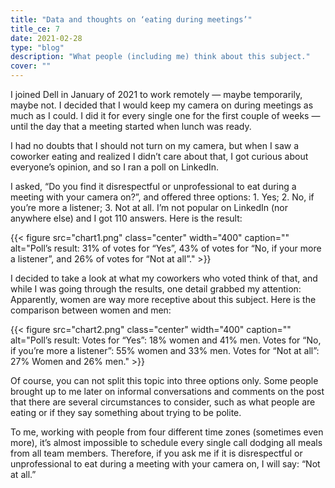 ```yaml
---
title: "Data and thoughts on ‘eating during meetings’"
title_ce: 7
date: 2021-02-28
type: "blog"
description: "What people (including me) think about this subject."
cover: ""
---
```


I joined Dell in January of 2021 to work remotely — maybe temporarily, maybe not. I decided that I would keep my camera on during meetings as much as I could. I did it for every single one for the first couple of weeks — until the day that a meeting started when lunch was ready.

I had no doubts that I should not turn on my camera, but when I saw a coworker eating and realized I didn’t care about that, I got curious about everyone’s opinion, and so I ran a poll on LinkedIn.

I asked, “Do you find it disrespectful or unprofessional to eat during a meeting with your camera on?”, and offered three options: 1. Yes; 2. No, if you’re more a listener; 3. Not at all. I’m not popular on LinkedIn (nor anywhere else) and I got 110 answers. Here is the result:

{{< figure src="chart1.png" class="center" width="400" caption="" alt="Poll’s result: 31% of votes for “Yes”, 43% of votes for “No, if your more a listener”, and 26% of votes for “Not at all”." >}}

I decided to take a look at what my coworkers who voted think of that, and while I was going through the results, one detail grabbed my attention: Apparently, women are way more receptive about this subject. Here is the comparison between women and men:

{{< figure src="chart2.png" class="center" width="400" caption="" alt="Poll’s result: Votes for “Yes”: 18% women and 41% men. Votes for “No, if you’re more a listener”: 55% women and 33% men. Votes for “Not at all”: 27% Women and 26% men." >}}

Of course, you can not split this topic into three options only. Some people brought up to me later on informal conversations and comments on the post that there are several circumstances to consider, such as what people are eating or if they say something about trying to be polite.

To me, working with people from four different time zones (sometimes even more), it’s almost impossible to schedule every single call dodging all meals from all team members. Therefore, if you ask me if it is disrespectful or unprofessional to eat during a meeting with your camera on, I will say: “Not at all.”